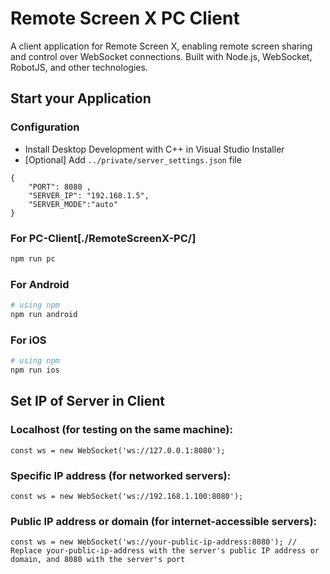 # Remote Screen X PC Client
A client application for Remote Screen X, enabling remote screen sharing and control over WebSocket connections. 
Built with Node.js, WebSocket, RobotJS, and other technologies.
## Start your Application
### Configuration
- Install Desktop Development with C++ in Visual Studio Installer
- [Optional] Add `../private/server_settings.json` file 
```
{
    "PORT": 8080 ,
    "SERVER_IP": "192.168.1.5",
    "SERVER_MODE":"auto"
}
```
### For PC-Client[./RemoteScreenX-PC/]
```bash
npm run pc
```
### For Android

```bash
# using npm
npm run android
```

### For iOS

```bash
# using npm
npm run ios
```

## Set IP of Server in Client
### Localhost (for testing on the same machine):
```
const ws = new WebSocket('ws://127.0.0.1:8080');
```

### Specific IP address (for networked servers):
```
const ws = new WebSocket('ws://192.168.1.100:8080');
```

### Public IP address or domain (for internet-accessible servers):
```
const ws = new WebSocket('ws://your-public-ip-address:8080'); // Replace your-public-ip-address with the server's public IP address or domain, and 8080 with the server's port
```
